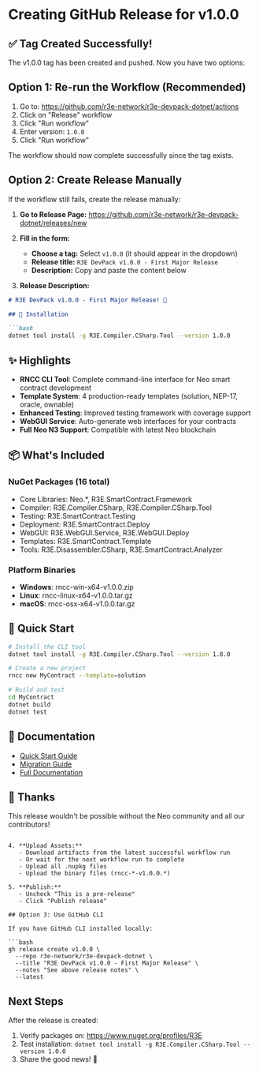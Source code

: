 # Creating GitHub Release for v1.0.0

## ✅ Tag Created Successfully!

The v1.0.0 tag has been created and pushed. Now you have two options:

## Option 1: Re-run the Workflow (Recommended)
1. Go to: https://github.com/r3e-network/r3e-devpack-dotnet/actions
2. Click on "Release" workflow
3. Click "Run workflow"
4. Enter version: `1.0.0`
5. Click "Run workflow"

The workflow should now complete successfully since the tag exists.

## Option 2: Create Release Manually

If the workflow still fails, create the release manually:

1. **Go to Release Page:**
   https://github.com/r3e-network/r3e-devpack-dotnet/releases/new

2. **Fill in the form:**
   - **Choose a tag:** Select `v1.0.0` (it should appear in the dropdown)
   - **Release title:** `R3E DevPack v1.0.0 - First Major Release`
   - **Description:** Copy and paste the content below

3. **Release Description:**
```markdown
# R3E DevPack v1.0.0 - First Major Release! 🎉

## 🚀 Installation

```bash
dotnet tool install -g R3E.Compiler.CSharp.Tool --version 1.0.0
```

## ✨ Highlights

- **RNCC CLI Tool**: Complete command-line interface for Neo smart contract development
- **Template System**: 4 production-ready templates (solution, NEP-17, oracle, ownable)
- **Enhanced Testing**: Improved testing framework with coverage support
- **WebGUI Service**: Auto-generate web interfaces for your contracts
- **Full Neo N3 Support**: Compatible with latest Neo blockchain

## 📦 What's Included

### NuGet Packages (16 total)
- Core Libraries: Neo.*, R3E.SmartContract.Framework
- Compiler: R3E.Compiler.CSharp, R3E.Compiler.CSharp.Tool
- Testing: R3E.SmartContract.Testing
- Deployment: R3E.SmartContract.Deploy
- WebGUI: R3E.WebGUI.Service, R3E.WebGUI.Deploy
- Templates: R3E.SmartContract.Template
- Tools: R3E.Disassembler.CSharp, R3E.SmartContract.Analyzer

### Platform Binaries
- **Windows**: rncc-win-x64-v1.0.0.zip
- **Linux**: rncc-linux-x64-v1.0.0.tar.gz
- **macOS**: rncc-osx-x64-v1.0.0.tar.gz

## 🎯 Quick Start

```bash
# Install the CLI tool
dotnet tool install -g R3E.Compiler.CSharp.Tool --version 1.0.0

# Create a new project
rncc new MyContract --template=solution

# Build and test
cd MyContract
dotnet build
dotnet test
```

## 📖 Documentation

- [Quick Start Guide](https://github.com/r3e-network/r3e-devpack-dotnet/blob/r3e/QUICK_START_v1.0.0.md)
- [Migration Guide](https://github.com/r3e-network/r3e-devpack-dotnet/blob/r3e/MIGRATION_GUIDE_v1.0.0.md)
- [Full Documentation](https://r3edevpack.netlify.app)

## 🙏 Thanks

This release wouldn't be possible without the Neo community and all our contributors!
```

4. **Upload Assets:**
   - Download artifacts from the latest successful workflow run
   - Or wait for the next workflow run to complete
   - Upload all .nupkg files
   - Upload the binary files (rncc-*-v1.0.0.*)

5. **Publish:**
   - Uncheck "This is a pre-release"
   - Click "Publish release"

## Option 3: Use GitHub CLI

If you have GitHub CLI installed locally:

```bash
gh release create v1.0.0 \
  --repo r3e-network/r3e-devpack-dotnet \
  --title "R3E DevPack v1.0.0 - First Major Release" \
  --notes "See above release notes" \
  --latest
```

## Next Steps

After the release is created:
1. Verify packages on: https://www.nuget.org/profiles/R3E
2. Test installation: `dotnet tool install -g R3E.Compiler.CSharp.Tool --version 1.0.0`
3. Share the good news! 🎉